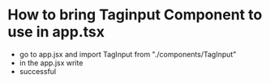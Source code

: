 # How to bring Taginput Component to use in app.tsx

* go to app.jsx and import TagInput from "./components/TagInput"
* in the app.jsx write <Taginput />
* successful
